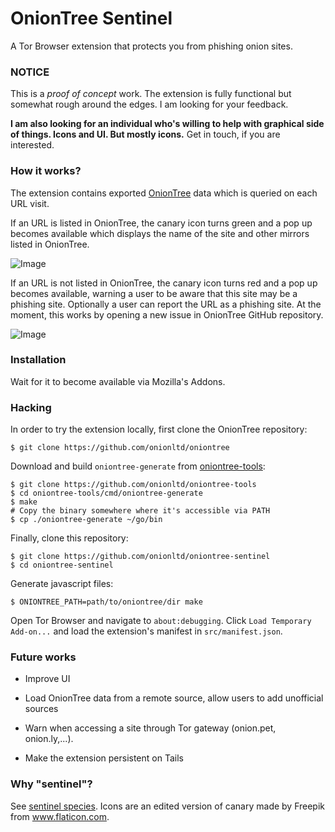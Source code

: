 # OnionTree Sentinel

A Tor Browser extension that protects you from phishing onion sites.

### NOTICE

This is a *proof of concept* work. The extension is fully functional
but somewhat rough around the edges. I am looking for your feedback.

**I am also looking for an individual who's willing to help with graphical side
of things. Icons and UI. But mostly icons.** Get in touch, if you are interested.

### How it works?

The extension contains exported [OnionTree](https://github.com/onionltd/oniontree) data which is queried
on each URL visit.

If an URL is listed in OnionTree, the canary icon
turns green and a pop up becomes available which displays the name of the site
and other mirrors listed in OnionTree.

![Image](https://linx.li/s/listed.png)

If an URL is not listed in OnionTree, the canary icon
turns red and a pop up becomes available, warning a user
to be aware that this site may be a phishing site. Optionally
a user can report the URL as a phishing site. At the moment, this works
by opening a new issue in OnionTree GitHub repository.

![Image](https://linx.li/s/unlisted.png)

### Installation

Wait for it to become available via Mozilla's Addons.

### Hacking

In order to try the extension locally, first clone the OnionTree repository:

```
$ git clone https://github.com/onionltd/oniontree
```

Download and build `oniontree-generate` from [oniontree-tools](https://github.com/onionltd/oniontree-tools):

```
$ git clone https://github.com/onionltd/oniontree-tools
$ cd oniontree-tools/cmd/oniontree-generate
$ make
# Copy the binary somewhere where it's accessible via PATH
$ cp ./oniontree-generate ~/go/bin
```

Finally, clone this repository:

```
$ git clone https://github.com/onionltd/oniontree-sentinel
$ cd oniontree-sentinel
```

Generate javascript files:

```
$ ONIONTREE_PATH=path/to/oniontree/dir make
```

Open Tor Browser and navigate to `about:debugging`. Click `Load Temporary Add-on...`
and load the extension's manifest in `src/manifest.json`.

### Future works

* Improve UI

* Load OnionTree data from a remote source, allow users to add unofficial sources

* Warn when accessing a site through Tor gateway (onion.pet, onion.ly,...).

* Make the extension persistent on Tails

### Why "sentinel"?

See [sentinel species](https://en.wikipedia.org/wiki/Animal_sentinel). Icons are an edited
version of canary made by Freepik from www.flaticon.com.
